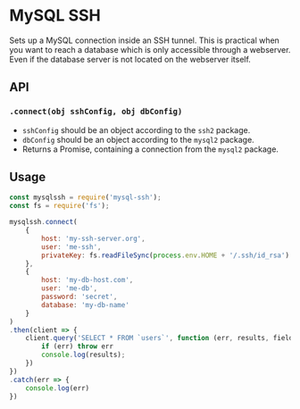 # MySQL SSH

Sets up a MySQL connection inside an SSH tunnel.
This is practical when you want to reach a database which is only accessible through a webserver.
Even if the database server is not located on the webserver itself.


## API

### `.connect(obj sshConfig, obj dbConfig)`

* `sshConfig` should be an object according to the `ssh2` package.
* `dbConfig` should be an object according to the `mysql2` package.
* Returns a Promise, containing a connection from the `mysql2` package.



## Usage

```javascript
const mysqlssh = require('mysql-ssh');
const fs = require('fs');

mysqlssh.connect(
    {
        host: 'my-ssh-server.org',
        user: 'me-ssh',
        privateKey: fs.readFileSync(process.env.HOME + '/.ssh/id_rsa')
    },
    {
        host: 'my-db-host.com',
        user: 'me-db',
        password: 'secret',
        database: 'my-db-name'
    }
)
.then(client => {
    client.query('SELECT * FROM `users`', function (err, results, fields) {
        if (err) throw err
        console.log(results);
    })
})
.catch(err => {
    console.log(err)
})
```
